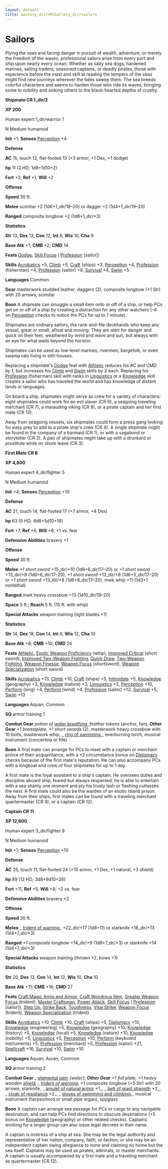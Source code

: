 ```yaml
---
layout: default
title: mastery_dir/nPCGallery_dir/sailors
---
```

# Sailors

Plying the seas and facing danger in pursuit of wealth, adventure, or merely the freedom of the waves, professional sailors arise from every port and ship upon nearly every ocean. Whether as salty sea dogs, hardened marines, sailing traders, seasoned captains, or deadly pirates, those with experience before the mast and skill at reading the tempers of the seas might find new journeys wherever the tides sweep them. The sea breeds colorful characters and seems to harden those who ride its waves, bringing some to nobility and sinking others to the black-hearted depths of cruelty.

**Shipmate CR 1_dir/2**

**XP 200**

Human expert 1_dir/warrior 1

N Medium humanoid

**Init** +1; **Senses** [Perception](../../skills_dir/perception#_perception) +4

**Defense**

**AC** 15, touch 12, flat-footed 13 (+3 armor, +1 Dex, +1 dodge)

**hp** 11 (2 HD; 1d8+1d10+2)

**Fort** +3, **Ref** +1, **Will** +2

**Offense**

**Speed** 30 ft.

**Melee** scimitar +2 (1d6+1_dir/18–20) or dagger +2 (1d4+1_dir/19–20)

**Ranged** composite longbow +2 (1d8+1_dir/×3)

**Statistics**

**Str** 13, **Dex** 13, **Con** 12, **Int** 8, **Wis** 10, **Cha** 9

**Base Atk** +1; **CMB** +2; **CMD** 14

**Feats** [Dodge](../../feats#_dodge), [Skill Focus](../../feats#_skill-focus) ( [Profession](../../skills_dir/profession#_profession) [sailor])

**Skills** [Acrobatics](../../skills_dir/acrobatics#_acrobatics) +5, [Climb](../../skills_dir/climb#_climb) +5, [Craft](../../skills_dir/craft#_craft) (ships) +3, [Perception](../../skills_dir/perception#_perception) +4, [Profession](../../skills_dir/profession#_profession) (fisherman) +4, [Profession](../../skills_dir/profession#_profession) (sailor) +8, [Survival](../../skills_dir/survival#_survival) +4, [Swim](../../skills_dir/swim#_swim) +5

**Languages** Common

**Gear** masterwork studded leather, daggers (2), composite longbow (+1 Str) with 20 arrows, scimitar

**Boon** A shipmate can smuggle a small item onto or off of a ship, or help PCs get on or off of a ship by creating a distraction for any other watchers (–4 on [Perception](../../skills_dir/perception#_perception) checks to notice the PCs for up to 1 minute).

Shipmates are ordinary sailors, the rank-and-file deckhands who keep any vessel, great or small, afloat and moving. They are alert for danger and quick on their feet, weathered by wind and wave and sun, but always with an eye for what waits beyond the horizon.

Shipmates can be used as low-level marines, rivermen, bargefolk, or even swamp rats living in stilt-houses.

Replacing a shipmate's [Dodge](../../feats#_dodge) feat with [Athletic](../../feats#_athletic) reduces his AC and CMD by 1, but increases his [Climb](../../skills_dir/climb#_climb) and [Swim](../../skills_dir/swim#_swim) skills by 2 each. Replacing his [Profession](../../skills_dir/profession#_profession) (fisherman) skill with ranks in [Linguistics](../../skills_dir/linguistics#_linguistics) or a [Knowledge](../../skills_dir/knowledge#_knowledge) skill creates a sailor who has traveled the world and has knowledge of distant lands or languages.

On board a ship, shipmates might serve as crew for a variety of characters: eight shipmates could work for an evil slaver (CR 6), a seagoing traveling merchant (CR 7), a marauding viking (CR 8), or a pirate captain and her first mate (CR 12).

Away from seagoing vessels, six shipmates could form a press gang looking for easy prey to add to a pirate ship's crew (CR 4). A single shipmate might be found in the company of a barmaid (CR 1), or with a vagabond or storyteller (CR 2). A pair of shipmates might take up with a drunkard or prostitute while on shore leave (CR 3).

**First Mate CR 8**

**XP 4,800**

Human expert 4_dir/fighter 5

N Medium humanoid

**Init** +4; **Senses** [Perception](../../skills_dir/perception#_perception) +10

**Defense**

**AC** 21, touch 14, flat-footed 17 (+7 armor, +4 Dex)

**hp** 63 (9 HD; 4d8+5d10+18)

**Fort** +7, **Ref** +6, **Will** +6; +1 vs. fear

**Defensive Abilities** bravery +1

**Offense**

**Speed** 30 ft.

**Melee** _+1 short sword_ +15_dir/+10 (1d6+6_dir/17–20) or _+1 short sword_ +13_dir/+8 (1d6+6_dir/17–20), _+1 short sword_ +13_dir/+8 (1d6+5_dir/17–20) or _+1 short sword_ +13_dir/+8 (1d6+6_dir/17–20), mwk whip +11 (1d3+1 nonlethal)

**Ranged** mwk heavy crossbow +13 (1d10_dir/19–20)

**Space** 5 ft.; **Reach** 5 ft. (15 ft. with whip)

**Special Attacks** weapon training (light blades +1)

**Statistics**

**Str** 14, **Dex** 18, **Con** 14, **Int** 8, **Wis** 12, **Cha** 10

**Base Atk** +8; **CMB** +10; **CMD** 24

**Feats** [Athletic](../../feats#_athletic), [Exotic Weapon Proficiency](../../feats#_exotic-weapon-proficiency) (whip), [Improved Critical](../../feats#_improved-critical) (short sword), [Improved Two-Weapon Fighting](../../feats#_improved-two-weapon-fighting), [Quick Draw](../../feats#_quick-draw), [Two-Weapon Fighting](../../feats#_two-weapon-fighting), [Weapon Finesse](../../feats#_weapon-finesse), [Weapon Focus](../../feats#_weapon-focus) (shortsword), [Weapon Specialization](../../feats#_weapon-specialization) (short sword)

**Skills** [Acrobatics](../../skills_dir/acrobatics#_acrobatics) +13, [Climb](../../skills_dir/climb#_climb) +10, [Craft](../../skills_dir/craft#_craft) (ships) +5, [Intimidate](../../skills_dir/intimidate#_intimidate) +5, [Knowledge](../../skills_dir/knowledge#_knowledge) (geography) +3, [Knowledge](../../skills_dir/knowledge#_knowledge) (nature) +3, [Linguistics](../../skills_dir/linguistics#_linguistics) +3, [Perception](../../skills_dir/perception#_perception) +10, [Perform](../../skills_dir/perform#_perform) (sing) +4, [Perform](../../skills_dir/perform#_perform) (wind) +4, [Profession](../../skills_dir/profession#_profession) (sailor) +12, [Survival](../../skills_dir/survival#_survival) +5, [Swim](../../skills_dir/swim#_swim) +13

**Languages** Aquan, Common

**SQ** armor training 1

**Combat Gear** _potion of [water breathing](../../spells_dir/waterBreathing#_water-breathing)_, _feather tokens_ (anchor, fan); **Other Gear** _+1 breastplate_, _+1 short swords_ (2), masterwork heavy crossbow with 10 bolts, masterwork whip, _ [ring of swimming](../../magicItems_dir/rings#_ring-of-swimming)_, everburning torch, musical instrument (concertina or fife)

**Boon** A first mate can arrange for PCs to meet with a captain or merchant prince of their acquaintance, with a +2 circumstance bonus on [Diplomacy](../../skills_dir/diplomacy#_diplomacy) checks because of the first mate's reputation. He can also accompany PCs with a longboat and crew of four shipmates for up to 1 day.

A first mate is the loyal assistant to a ship's captain. He oversees duties and discipline aboard ship, feared but always respected; he is able to entertain with a sea shanty one moment and ply his trusty lash or flashing cutlasses the next. A first mate could also be the warden of an exotic island prison. Away from their ships, first mates can be found with a traveling merchant quartermaster (CR 9), or a captain (CR 12).

**Captain CR 11**

**XP 12,800**

Human expert 3_dir/fighter 9

N Medium humanoid

**Init** +1; **Senses** [Perception](../../skills_dir/perception#_perception) +10

**Defense**

**AC** 25, touch 11, flat-footed 24 (+10 armor, +1 Dex, +1 natural, +3 shield)

**hp** 89 (12 HD; 3d8+9d10+26)

**Fort** +11, **Ref** +5, **Will** +8; +2 vs. fear

**Defensive Abilities** bravery +2

**Offense**

**Speed** 30 ft.

**Melee** _ [trident of warning](../../magicItems_dir/weapons#_trident-of-warning)_ +22_dir/+17 (1d8+11) or starknife +18_dir/+13 (1d4+7_dir/×3)

**Ranged** _+1 composite longbow_ +14_dir/+9 (1d8+7_dir/×3) or starknife +14 (1d4+7_dir/×3)

**Special Attacks** weapon training (thrown +2, bows +1)

**Statistics**

**Str** 20, **Dex** 13, **Con** 14, **Int** 12, **Wis** 10, **Cha** 10

**Base Atk** +11; **CMB** +16; **CMD** 27

**Feats** [Craft Magic Arms and Armor](../../feats#_craft-magic-arms-and-armor), [Craft Wondrous Item](../../feats#_craft-wondrous-item), [Greater Weapon Focus](../../feats#_greater-weapon-focus) (trident), [Master Craftsman](../../feats#_master-craftsman), [Power Attack](../../feats#_power-attack), [Skill Focus](../../feats#_skill-focus) ( [Profession](../../skills_dir/profession#_profession) [sailor]), [Step Up](../../feats#_step-up), [Strike Back](../../feats#_strike-back), [Toughness](../../feats#_toughness), [Vital Strike](../../feats#_vital-strike), [Weapon Focus](../../feats#_weapon-focus) (trident), [Weapon Specialization](../../feats#_weapon-specialization) (trident)

**Skills** [Acrobatics](../../skills_dir/acrobatics#_acrobatics) +10, [Climb](../../skills_dir/climb#_climb) +10, [Craft](../../skills_dir/craft#_craft) (ships) +5, [Diplomacy](../../skills_dir/diplomacy#_diplomacy) +10, [Knowledge](../../skills_dir/knowledge#_knowledge) (engineering) +5, [Knowledge](../../skills_dir/knowledge#_knowledge) (geography) +10, [Knowledge](../../skills_dir/knowledge#_knowledge) (history) +5, [Knowledge](../../skills_dir/knowledge#_knowledge) (local) +5, [Knowledge](../../skills_dir/knowledge#_knowledge) (nature) +10, [Knowledge](../../skills_dir/knowledge#_knowledge) (nobility) +5, [Linguistics](../../skills_dir/linguistics#_linguistics) +5, [Perception](../../skills_dir/perception#_perception) +10, [Perform](../../skills_dir/perform#_perform) (keyboard instruments) +5, [Profession](../../skills_dir/profession#_profession) (merchant) +5, [Profession](../../skills_dir/profession#_profession) (sailor) +21, [Spellcraft](../../skills_dir/spellcraft#_spellcraft) +16, [Survival](../../skills_dir/survival#_survival) +10, [Swim](../../skills_dir/swim#_swim) +10

**Languages** Aquan, Auran, Common

**SQ** armor training 2

**Combat Gear** _ [elemental gem](../../magicItems_dir/wondrousItems#_elemental-gem) _(water); **Other Gear** _+1 full plate_, _+1 heavy wooden [shield](../../spells_dir/shield#_shield)_, _ [trident of warning](../../magicItems_dir/weapons#_trident-of-warning)_, _+1 composite longbow_ (+5 Str) with 20 arrows, starknife, _ [amulet of natural armor](../../magicItems_dir/wondrousItems#_amulet-of-natural-armor) +1_, _ [belt of giant strength](../../magicItems_dir/wondrousItems#_belt-of-giant-strength) +2_, _ [cloak of resistance](../../magicItems_dir/wondrousItems#_cloak-of-resistance) +2_, _ [gloves of swimming and climbing](../../magicItems_dir/wondrousItems#_gloves-of-swimming-and-climbing)_, musical instrument (harpsichord or small pipe organ), spyglass

**Boon** A captain can arrange sea passage for PCs or cargo to any navigable destination, and can help PCs find directions to obscure destinations (+5 bonus on [Knowledge](../../skills_dir/knowledge#_knowledge) [geography] or other related checks). Captains working for a larger group can also issue legal decrees in their name.

A captain is mistress of a ship at sea. She may be the legal authority and representative of her nation, company, faith, or faction, or she may be an independent captain owing allegiance to none and claiming no home but the sea itself. Captains may be used as pirates, admirals, or master merchants. A captain is usually accompanied by a first mate and a traveling merchant as quartermaster (CR 12).

